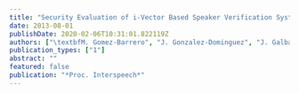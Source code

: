 ```yaml
---
title: "Security Evaluation of i-Vector Based Speaker Verification Systems Against Hill-Climbing Attacks"
date: 2013-08-01
publishDate: 2020-02-06T10:31:01.822119Z
authors: ["\textbfM. Gomez-Barrero", "J. Gonzalez-Dominguez", "J. Galbally", "J. Gonzalez-Rodriguez"]
publication_types: ["1"]
abstract: ""
featured: false
publication: "*Proc. Interspeech*"
---
```


